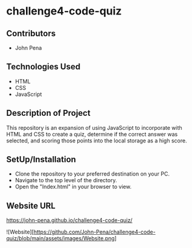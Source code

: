 # challenge4-code-quiz

## Contributors
- John Pena

## Technologies Used
- HTML
- CSS
- JavaScript

## Description of Project
This repository is an expansion of using JavaScript to incorporate with HTML and CSS to create a quiz, determine if the correct answer was selected, and scoring those points into the local storage as a high score.

## SetUp/Installation
- Clone the repository to your preferred destination on your PC.
- Navigate to the top level of the directory.
- Open the "Index.html" in your browser to view.

## Website URL
https://john-pena.github.io/challenge4-code-quiz/

![Website][https://github.com/John-Pena/challenge4-code-quiz/blob/main/assets/images/Website.png]
